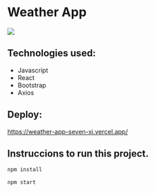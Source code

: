 # Weather App

<p>
  <img src="https://german-garcia-portfolio.vercel.app/static/media/WeatherApp.61a6c8eb.png" />
</p>

## Technologies used:

- Javascript
- React
- Bootstrap
- Axios

## Deploy:

https://weather-app-seven-xi.vercel.app/

## Instruccions to run this project.

```javascript
npm install
```

```javascript
npm start
```
